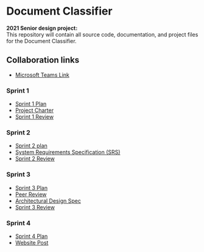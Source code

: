 # Document Classifier
**2021 Senior design project:**  
This repository will contain all source code, documentation, and project files for the Document Classifier.  

## Collaboration links  
 - [Microsoft Teams Link](https://teams.microsoft.com/l/team/19%3af56b8e0f734f4563a174f61ac9577839%40thread.tacv2/conversations?groupId=87e672ab-cec9-4ec0-9b67-a5f3a3a6bcce&tenantId=5cdc5b43-d7be-4caa-8173-729e3b0a62d9)  
### Sprint 1  
 - [Sprint 1 Plan](https://mavsuta-my.sharepoint.com/:p:/r/personal/xavier_wells_mavs_uta_edu/Documents/Sprint%201%20plan.pptx?d=wb3773eab9ba14323891c6255b09a8cba&csf=1&web=1&e=JeEWc4)  
 - [Project Charter](https://www.overleaf.com/6332792323msvptwvzfqcw)  
 - [Sprint 1 Review](https://mavsuta-my.sharepoint.com/:p:/g/personal/xavier_wells_mavs_uta_edu/ETMkOGTUEzZKjDam18fQPbIBDlHbkV_r6Wo2Z6pV3MMEmA?e=rLNJ8r)  
### Sprint 2  
 - [Sprint 2 plan](https://mavsuta-my.sharepoint.com/:p:/g/personal/xavier_wells_mavs_uta_edu/ETqKvJZ_1C9HnZGWcOuQwVUBpIoEdH2fkLCdfkr-nYa0OA?e=r1ru4Y)  
 - [System Requirements Specification (SRS)](https://www.overleaf.com/8819592613jzxqmbwvrgfg)  
 - [Sprint 2 Review](https://mavsuta-my.sharepoint.com/:p:/g/personal/xavier_wells_mavs_uta_edu/EfYyY5oREm1NpGKr41E9aGYBqi6f9j6AUGzcjak0JsCwfQ?e=eOShK0)  
### Sprint 3  
- [Sprint 3 Plan](https://mavsuta-my.sharepoint.com/:p:/g/personal/koshish_khadka_mavs_uta_edu/EY8z4uln3T1GrG4TMZfVDJMBglioHbUiqvKnDx6mYbdRUg?e=OXwa2E)  
- [Peer Review](https://mavsuta-my.sharepoint.com/:p:/g/personal/xavier_wells_mavs_uta_edu/EfND96MVeutOqTdgDDNOz5cBtg7S5GeNnZhIIjCRmkc_0g?e=y0oy0c)  
- [Architectural Design Spec](https://www.overleaf.com/8762391253yxybqmzjybbc)  
- [Sprint 3 Review](https://mavsuta-my.sharepoint.com/:p:/g/personal/xavier_wells_mavs_uta_edu/ESpHDgpG4CpBkLyOA_CBTlQBk4-hxdQAQ-2X-tF4Io2S6A?e=fbwcRK)  
### Sprint 4  
- [Sprint 4 Plan](https://mavsuta-my.sharepoint.com/:p:/g/personal/xavier_wells_mavs_uta_edu/EXNdzTi4DV1JgLsg2_xENdcBVOicokdHQiceF_Mtfz5bNg?e=QaCtEH)  
- [Website Post](https://github.com/xavierwells/Document_Classifier/web)  

